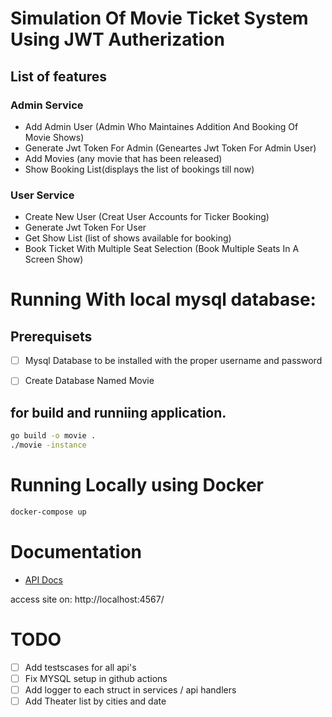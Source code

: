 # Simulation Of Movie Ticket System Using JWT Autherization

## List of features

### Admin Service
* Add Admin User (Admin Who Maintaines Addition And Booking Of Movie Shows)
* Generate Jwt Token For Admin (Geneartes Jwt Token For Admin User)
* Add Movies (any movie that has been released)
* Show Booking List(displays the list of bookings till now)

### User Service
* Create New User (Creat User Accounts for Ticker Booking)
* Generate Jwt Token For User
* Get Show List (list of shows available for booking)
* Book Ticket With Multiple Seat Selection (Book Multiple Seats In A Screen Show)

# Running With local mysql database:

## Prerequisets
- [ ] Mysql Database to be installed with the proper username and password
- [ ] Create Database Named Movie


## for build and runniing application.
```bash
go build -o movie .
./movie -instance
```

# Running Locally using Docker

```bash
docker-compose up
```
# Documentation

* [API Docs](docs/api-docs/index.md)


access site on: http://localhost:4567/

# TODO

- [ ] Add testscases for all api's
- [ ] Fix MYSQL setup in github actions
- [ ] Add logger to each struct in services / api handlers
- [ ] Add  Theater list by cities and date

